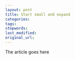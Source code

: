 ```yaml
---
layout: post
title: Start small and expand
categories:
tags:
stopwords:
last_modified:
original_url: 
---
```


The article goes here

